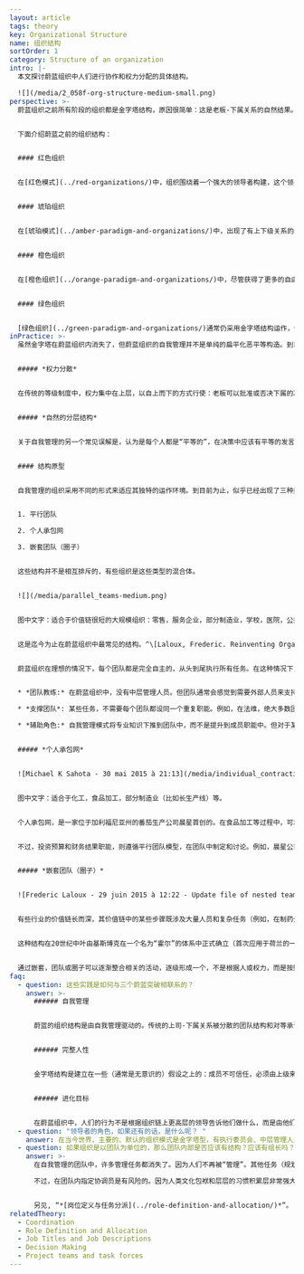 ```yaml
---
layout: article
tags: theory
key: Organizational Structure
name: 组织结构
sortOrder: 1
category: Structure of an organization
intro: |-
  本文探讨蔚蓝组织中人们进行协作和权力分配的具体结构。

  ![](/media/2_058f-org-structure-medium-small.png)
perspective: >-
  蔚蓝组织之前所有阶段的组织都是金字塔结构，原因很简单：这是老板-下属关系的自然结果。在自我管理的组织中，同侪承诺取代了上司与下属的关系，金字塔消失了。权力是分散的，工作由分布式的、自我管理的团队或网络来完成。金字塔的静态等级制度让位给了流动的自然等级制度，在此，影响力流向了最有专业知识、激情或兴趣的人。蔚蓝组织摆脱了指挥和控制结构的僵化和迟钝，可以更迅速地作出反应，更加充满活力。各种反应“道法自然”的发生：组织的整体行为从团队和个人的行为中自然“出现”。^[T蔚蓝组织可以看作“复杂的适应性系统”的例子：为了适应不断变化的环境，提高自身作为宏观结构的生存能力，而由相关的“相似并部分相连的微观结构”组合而成的“复杂宏观集合”。组织体系是复杂的，因为是相互作用的动态网络，组织之间的关系不是单个静态实体的单纯聚合。组织体系具有适应性，因为组织内个体和集体的行为，会随着引发变化的各种微事件或事件集合而发生变异并进行自我重组。信息来源：复杂的自适应系统。参见维基链接<http://en.wikipedia.org/wiki/Complex_adaptive_system>


  下面介绍蔚蓝之前的组织结构：


  #### 红色组织


  在[红色模式](../red-organizations/)中，组织围绕着一个强大的领导者构建，这个领导者主要是出于恐惧而对其他人行使权力。没有什么正式的等级制度，红色组织在很大程度上依赖于首领的能力让所有成员保持一致，就像群狼围绕着头狼。


  #### 琥珀组织


  在[琥珀模式](../amber-paradigm-and-organizations/)中，出现了有上下级关系的组织结构图，形成了层次金字塔和清晰的指令链条。人们认同职务头衔和他们在等级制度中的地位。决策由层次结构的上层做出，下层只是服从指令。


  #### 橙色组织


  在[橙色组织](../orange-paradigm-and-organizations/)中，尽管获得了更多的自由，金字塔仍然是最基本结构。项目组、虚拟团队、跨职能计划、专家工作人员职能和内部顾问等，都是为了打破严格僵化的职能和层级界限，以加快沟通和促进创新而设置。


  #### 绿色组织


  [绿色组织](../green-paradigm-and-organizations/)通常仍采用金字塔结构运作，但一线成员的权力和自由度更大些。要求高层管理者分享控制权：领导从实干者、问题解决者和万金油转变为“仆人领导”。这通常是一个“倒金字塔”的象征，底层的CEO支持高层和中层管理人员，后者再来支持一线成员。
inPractice: >-
  虽然金字塔在蔚蓝组织内消失了，但蔚蓝组织的自我管理并不是单纯的扁平化恶平等构造。到目前为止的蔚蓝组织，根据其不同的运作环境，似乎分为三大类结构。这将在本文做进一步描述。不过这些类型都具有共同属性：权限分散，自然的分层结构。


  ##### *权力分散*


  在传统的等级制度中，权力集中在上层，以自上而下的方式行使：老板可以批准或否决下属的决定。在蔚蓝组织中，权力是分散的：每个感觉到问题或机遇的人都可以采取措施，利用组织对当前主题的集体智慧（流程），启动一个[决策过程](../decision-making/)。这些方法——有时被称为“建议过程”——并不是全体一致的共识决策（而是某个体站出来代表集体做出决策，这是典型的主权积分体运作方式），共识决策是对自我管理结构的一种普遍误解。


  ##### *自然的分层结构*


  关于自我管理的另一个常见误解是，认为是每个人都是“平等的”，在决策中应该有平等的发言权。事实上，当传统的等级制度不复存在时，许多自然的和流动的自然分层结构就会开花——一种基于发展、技能、才能、专长和认可加权的等级制度。在每一个问题上，会有某些同事比其他人更有专业知识、激情、或者更愿意出力。决策权和影响力自然流向这些拥有专业知识或愿意作出贡献的人。流动的、自然的等级制度取代了金字塔的固定权力分层。一个人的影响力取决于其才能、兴趣、技能和同事的信任。不再由个体在组织结构图中的等级位来强制决定或固定化各个成员的权力和影响力。


  #### 结构原型


  自我管理的组织采用不同的形式来适应其独特的运作环境。到目前为止，似乎已经出现了三种类型的自我管理结构：


  1. 平行团队

  2. 个人承包网

  3. 嵌套团队（圈子） 


  这些结构并不是相互排斥的，有些组织是这些类型的混合体。


  ![](/media/parallel_teams-medium.png)


  图中文字：适合于价值链很短的大规模组织：零售，服务企业，部分制造业，学校，医院，公共服务等。


  这是迄今为止在蔚蓝组织中最常见的结构。^\[Laloux, Frederic. Reinventing Organizations. Nelson Parker (2014), page 319.]案例包括布尔佐格（地理团队）和法维（客户团队）（见下文“启发性实践案例”）。如果组织已经成熟到能以团队高度自治的方式分解工作，而不需要太多跨团队的协作时，就非常适合此模型。团队并肩工作。在这个模型中，同事们在团队中自定义自己的角色以及他们对彼此做出的相互承诺。团队通常还会自治的处理招聘、规划、确定投资需求、制定预算（只在需要预算的情况下）、跟踪财务和非财务结果等。


  蔚蓝组织在理想的情况下，每个团队都是完全自主的，从头到尾执行所有任务。在这种情况下，组织中的每个成员都会满意地看到整个组织的目标实现，而不是像大型专业组织中那样，只是其中的一小部分接触到大目标。但有时，在具体业务实践的某些更局部的焦点上，通常还是需要一些人或团队去承担协作或支持角色：


  * *团队教练:* 在蔚蓝组织中，没有中层管理人员。但团队通常会感觉到需要外部人员来支持自己解决问题。在布尔佐格，这些人被称为区域辅导；在RHD，则称为枢纽经理。

  * *支撑团队*: 某些任务，不需要每个团队都设同一个重复职能。例如，在法维，绝大多数团队都是面向客户的单元——奥迪团队、大众汽车团队等。然而，还有少数团队专门负责支持其他团队，例如铸造团队。由各团队轮流运作一个铸造厂很不现实，投资重复的设备在每个团队中建一个铸造厂也毫无意义。RHD则设有公用支撑单元，比如负责培训（其“小型大学”）、房地产和工资管理等职能团队，这些部门支持外围的所有团队单元。

  * *辅助角色:* 自我管理模式将专业知识下推到团队中，而不是提升到成员职能中。但对于某些特定的专业知识或出于协作目的，创建一个辅助角色是有意义的。例如，在法维，设有一位工程师，专门支撑团队间交流创新结果和最佳实践（有助于推广智慧）。


  ##### *个人承包网*


  ![Michael K Sahota - 30 mai 2015 à 21:13](/media/individual_contracting.png "个人承包网")


  图中文字：适合于化工，食品加工，部分制造业（比如长生产线）等。


  个人承包网，是一家位于加利福尼亚州的番茄生产公司晨星首创的。在食品加工等过程中，可以找到一种相对稳定的、适合于食品加工的连续或长链的加工线。流程中的每个主要步骤通常只涉及少数人，因此不需要嵌套结构。通过单独的一对一承包，同事可以与上下游同行和与之密切协作的任何人达成明确的协议。这些承诺通常正式规定在书面文件中。


  不过，投资预算和财务结果职能，则遵循平行团队模型，在团队中制定和讨论。例如，晨星公司称之为“业务单元”，每个业务单元都与流程中的特定步骤（例如，番茄准备、切丁、罐装或包装）或支持服务（例如蒸汽生成或IT）相关联。


  ##### *嵌套团队（圈子）*


  ![Frederic Laloux - 29 juin 2015 à 12:22 - Update file of nested teams (presented as concentric circles rather than stacked in a pyramidal fashion ](/media/nested_teams_2-medium.png "嵌套团队")


  有些行业的价值链长而深，其价值链中的某些步骤既涉及大量人员和复杂任务（例如，在制药公司进行研究或在大型零售银行进行营销）。消费电子公司、大型媒体公司、银行、保险公司、汽车制造商、飞机制造公司和航空公司很可能拥有长而深的价值链。对于这些类型的公司，嵌套团队（通常称为圈子）可能特别合适，因为这个结构允许将总体目标分解为连续的、不太复杂的、更易于管理的片段。


  这种结构在20世纪中叶由基斯博克在一个名为“霍尔”的体系中正式确立（首次应用于荷兰的一所学校）。霍尔是由布赖恩·罗伯逊在他的公司三元软件中首创的一种组织系统，它的结构也是嵌套团队（参见下面的“启发性实践案例”）。


  通过嵌套，团队或圈子可以逐渐整合相关的活动，逐级形成一个，不是根据人或权力，而是按照目的、复杂性和范围分类的阶层构造。每个圈子都有充分的权力，在其特定目的范围内作出决定。决策不需要向上发送，也不能被上层人士推翻。
faq:
  - question: 这些实践是如何与三个蔚蓝突破相联系的？
    answer: >-
      ###### 自我管理


      蔚蓝的组织结构是由自我管理驱动的。传统的上司-下属关系被分散的团队结构和对等承诺所取代。


      ###### 完整人性


      金字塔结构是建立在一些（通常是无意识的）假设之上的：成员不可信任，必须由上级来控制。在蔚蓝组织结构中，成员从权威的束缚中解放出来，从而能够更充分地表现完整自我（包括内在动力和创造力）。


      ###### 进化目标


      在蔚蓝组织中，人们的行为不是根据组织链上更高层的领导告诉他们做什么，而是由他们对组织进化目标的感知来引导。自我管理系统是基于感觉和反应，而不是命令和控制。这往往能更迅速的发展，对环境变化的反应更敏捷。相比之下，金字塔型组织倾向于通过不频繁、不及时和更残酷的重组跳跃进行改变。
  - question: "领导者的角色，如果还有的话，是什么呢？ "
    answer: 在当今世界，主要的、默认的组织模式是金字塔型，有执行委员会、中层管理人员、管理职能以及确保控制的政策和程序。自我管理机制是个例外，但即使在那些成熟的蔚蓝自我管理组织中，很多人的思维和行动还是会陷入或认恢复到默认的更传统的分层管理模式。这或许可以解释为什么迄今为止，在所有自我管理的组织中，创始人或最高级的“领导者”都扮演了一个特殊的角色：由他/她来“占据分布式权威的空间”。每当组织中的人有意识或无意识地回到传统的管理控制机制时，该领导者就会提醒每个人，回顾蔚蓝模式的[基本假设](../fundamental-assumptions/)，并鼓励他们找到符合组织自我管理性质的解决方案。（蔚蓝CEO是一个把握所有权限，但选择分发下去，并确保权力得到确实分布实施的角色。）
  - question: 如果组织是以团队为单位的，那么团队内部是否应该有结构？应该有组长吗？
    answer: >-
      在自我管理的团队中，许多管理任务都消失了。因为人们不再被“管理”。其他任务（规划、设定目标、监控团队绩效、招聘等）仍然存在，团队成员的各种角色和任务职责在团队自行定义和明确。在某些情况下，这样的任务可以简单地分散在团队成员之间（我做计划，你领导招聘等等）。当团队的岗位运作性质允许灵活性时（例如，可以中断主要工作的知识性成员或可以在患者就诊之间抽出时间执行管理任务的护士），这种模式能很好地工作。但还有些类型的工作，需要固定和专用时间不能轻易中断。例如，教师不能轻易离开教室，机器操作员也不能轻易离开工作场所。在这种情况下，可能需要一个不依赖于教室或机器的团队内专职协调员来承担许多管理任务。

      不过，在团队内指定协调员是有风险的。因为人类文化包袱和层层的习惯积累层非常强大，随着时间的推移，团队协调员可能开始表现得像个老板，成为团队的主要决策者。在法维，设有一个简单但功能强大的安全阀。如果某团队领导开始品味权力的味道，员工可以随时自由的选择离开并加入另一个团队。


      另见, “*[岗位定义与任务分派](../role-definition-and-allocation/)*”。
relatedTheory:
  - Coordination
  - Role Definition and Allocation
  - Job Titles and Job Descriptions
  - Decision Making
  - Project teams and task forces
---
```

